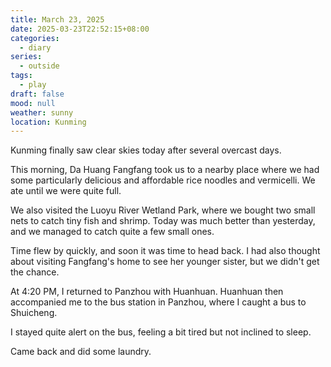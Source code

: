 ```yaml
---
title: March 23, 2025
date: 2025-03-23T22:52:15+08:00
categories:
  - diary
series:
  - outside
tags:
  - play
draft: false
mood: null
weather: sunny
location: Kunming
---
```


Kunming finally saw clear skies today after several overcast days.

This morning, Da Huang Fangfang took us to a nearby place where we had some particularly delicious and affordable rice noodles and vermicelli. We ate until we were quite full.

We also visited the Luoyu River Wetland Park, where we bought two small nets to catch tiny fish and shrimp. Today was much better than yesterday, and we managed to catch quite a few small ones.

Time flew by quickly, and soon it was time to head back. I had also thought about visiting Fangfang's home to see her younger sister, but we didn't get the chance.

At 4:20 PM, I returned to Panzhou with Huanhuan. Huanhuan then accompanied me to the bus station in Panzhou, where I caught a bus to Shuicheng.

I stayed quite alert on the bus, feeling a bit tired but not inclined to sleep.

Came back and did some laundry.
